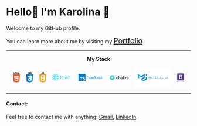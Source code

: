# Hello👋 I'm Karolina 👋

Welcome to my GitHub profile.


You can learn more about me by visiting my <a href='https://kslazykv.github.io/portfolio/' style='font-size: 20px'>Portfolio</a>.

<hr>

<div align="center">

<b> My Stack </b>
  
[<img width=4% align="center" src="logos\HTML-logo.png" title="HTML"/>](https://developer.mozilla.org/en-US/docs/Web/HTML) &nbsp;&nbsp;   [<img width=4% align="center" src="logos\CSS-logo.png" title="CSS"/>](https://developer.mozilla.org/en-US/docs/Web/CSS) &nbsp;&nbsp; [<img width=4% align="center" src="logos\JS-logo.png" title="JavaScript"/>](https://developer.mozilla.org/en-US/docs/Web/JavaScript) &nbsp;&nbsp; [<img width=10% align="center" src="logos\React-logo.png" title="React"/>](https://reactjs.org/) &nbsp;&nbsp; [<img width=15% align="center" src="logos\TypeScript-logo.png" title="TypeScript"/>](https://www.typescriptlang.org/) &nbsp;&nbsp; [<img width=10% align="center" src="logos\ChakraUI-logo.png" title="ChakraUI"/>](https://chakra-ui.com/) &nbsp;&nbsp; [<img width=20% align="center" src="logos\MaterialUI-logo.png" title="MaterialUI"/>](https://mui.com/material-ui/material-icons/) &nbsp;&nbsp; [<img width=4% align="center" src="logos\Bootstrap-logo.png" title="Bootstrap"/>](https://getbootstrap.com/)
  
</div>
  
<hr>  
  
#### Contact:

Feel free to contact me with anything: <a href="mailto:kslazykv@gmail.com">Gmail</a>, [LinkedIn](https://www.linkedin.com/in/karolina-slazyk/).


<!--
**kslazykv/kslazykv** is a ✨ _special_ ✨ repository because its `README.md` (this file) appears on your GitHub profile.

Here are some ideas to get you started:

- 🔭 I’m currently working on ...
- 🌱 I’m currently learning ...
- 👯 I’m looking to collaborate on ...
- 🤔 I’m looking for help with ...
- 💬 Ask me about ...
- 📫 How to reach me: ...
- 😄 Pronouns: ...
- ⚡ Fun fact: ...
-->
